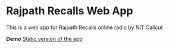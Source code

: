 # Rajpath Recalls Web App

This is a web app for Rajpath Recalls online radio by NIT Calicut

**Demo**
[Static version of the app](https://rajpath-recalls.herokuapp.com/)
